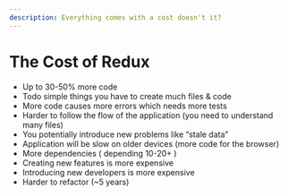 ```yaml
---
description: Everything comes with a cost doesn't it?
---
```


# The Cost of Redux

* Up to 30-50% more code
* Todo simple things you have to create much files & code
* More code causes more errors which needs more tests
* Harder to follow the flow of the application \(you need to understand many files\)
* You potentially introduce new problems like “stale data”
* Application will be slow on older devices \(more code for the browser\)
* More dependencies \( depending 10-20+ \)
* Creating new features is more expensive
* Introducing new developers is more expensive
* Harder to refactor \(~5 years\)

